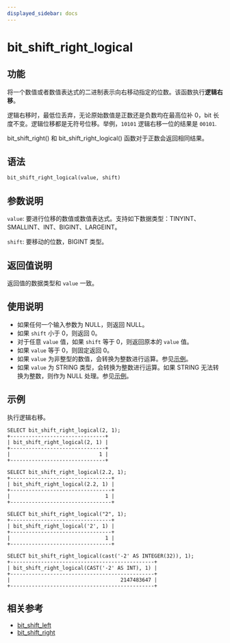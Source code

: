 ```yaml
---
displayed_sidebar: docs
---
```


# bit_shift_right_logical

## 功能

将一个数值或者数值表达式的二进制表示向右移动指定的位数。该函数执行**逻辑右移**。

逻辑右移时，最低位丢弃，无论原始数值是正数还是负数均在最高位补 0，bit 长度不变。逻辑位移都是无符号位移。举例，`10101` 逻辑右移一位的结果是 `00101`.

bit_shift_right() 和 bit_shift_right_logical() 函数对于正数会返回相同结果。

## 语法

```Haskell
bit_shift_right_logical(value, shift)
```

## 参数说明

`value`: 要进行位移的数值或数值表达式。支持如下数据类型：TINYINT、SMALLINT、INT、BIGINT、LARGEINT。

`shift`: 要移动的位数，BIGINT 类型。

## 返回值说明

返回值的数据类型和 `value` 一致。

## 使用说明

- 如果任何一个输入参数为 NULL，则返回 NULL。
- 如果 `shift` 小于 0，则返回 0。
- 对于任意 `value` 值，如果 `shift` 等于 0，则返回原本的 `value` 值。
- 如果 `value` 等于 0，则固定返回 0。
- 如果 `value` 为非整型的数值，会转换为整数进行运算。参见[示例](#示例)。
- 如果 `value` 为 STRING 类型，会转换为整数进行运算。如果 STRING 无法转换为整数，则作为 NULL 处理。参见[示例](#示例)。

## 示例

执行逻辑右移。

```Plain
SELECT bit_shift_right_logical(2, 1);
+-------------------------------+
| bit_shift_right_logical(2, 1) |
+-------------------------------+
|                             1 |
+-------------------------------+

SELECT bit_shift_right_logical(2.2, 1);
+---------------------------------+
| bit_shift_right_logical(2.2, 1) |
+---------------------------------+
|                               1 |
+---------------------------------+

SELECT bit_shift_right_logical("2", 1);
+---------------------------------+
| bit_shift_right_logical('2', 1) |
+---------------------------------+
|                               1 |
+---------------------------------+

SELECT bit_shift_right_logical(cast('-2' AS INTEGER(32)), 1);
+-----------------------------------------------+
| bit_shift_right_logical(CAST('-2' AS INT), 1) |
+-----------------------------------------------+
|                                    2147483647 |
+-----------------------------------------------+
```

## 相关参考

- [bit_shift_left](bit_shift_left.md)
- [bit_shift_right](bit_shift_right.md)
